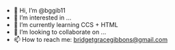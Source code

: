 - 👋 Hi, I’m @bggib11
- 👀 I’m interested in ...
- 🌱 I’m currently learning CCS + HTML
- 💞️ I’m looking to collaborate on ...
- 📫 How to reach me: bridgetgracegibbons@gmail.com

<!---
bggib11/bggib11 is a ✨ special ✨ repository because its `README.md` (this file) appears on your GitHub profile.
You can click the Preview link to take a look at your changes.
--->
